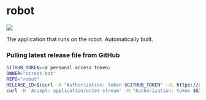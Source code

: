 # robot
![](https://github.com/street-bot/robot/workflows/release/badge.svg)

The application that runs on the robot. Automatically built.


### Pulling latest release file from GitHub
```bash
GITHUB_TOKEN=<a personal access token>
OWNER="street-bot"
REPO="robot"
RELEASE_ID=$(curl -H "Authorization: token $GITHUB_TOKEN" -sL https://api.github.com/repos/street-bot/robot/releases/latest | jq -r ".assets[] | select(.name | contains(\"robot_linux_amd64.tar.gz\")) | .id")
curl -H 'Accept: application/octet-stream' -H "Authorization: token $GITHUB_TOKEN" -LJO "https://api.github.com/repos/$OWNER/$REPO/releases/assets/$RELEASE_ID"
```